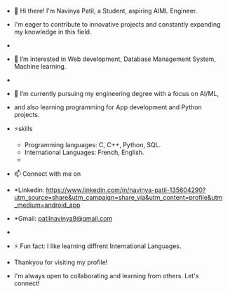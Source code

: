 - 👋 Hi there! I’m Navinya Patil, a Student, aspiring AIML Engineer.
- I'm eager to contribute to innovative projects and constantly expanding my knowledge in this field.
- 
- 👀 I’m interested in Web development, Database Management System, Machine learning.
- 
- 🌱 I’m currently pursuing my engineering degree with a focus on AI/ML,
- and also learning programming for App development and Python projects.
- 
  ⚡skills
  * Programming languages: C, C++, Python, SQL.
  * International Languages: French, English.
  * 
- 📫 Connect with me on
- *Linkedin: https://www.linkedin.com/in/navinya-patil-135604290?utm_source=share&utm_campaign=share_via&utm_content=profile&utm_medium=android_app
- *Gmail: patilnavinya9@gmail.com
- 
- ⚡ Fun fact: I like learning diffrent International Languages.

- Thankyou for visiting my profile!
- I'm always open to collaborating and learning from others. Let's connect! 

<!---
NavinyaPatil999/NavinyaPatil999 is a ✨ special ✨ repository because its `README.md` (this file) appears on your GitHub profile.
You can click the Preview link to take a look at your changes.
--->
